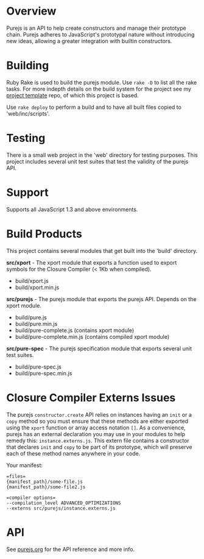 # Overview

Purejs is an API to help create constructors and manage their prototype chain. Purejs adheres to JavaScript's prototypal nature without introducing new ideas, allowing a greater integration with builtin constructors.


# Building

Ruby Rake is used to build the purejs module. Use `rake -D` to list all the rake tasks. For more indepth details on the build system for the project see my [project template](https://github.com/dschnare/project-template) repo, of which this project is based.

Use `rake deploy` to perform a build and to have all built files copied to 'web/inc/scripts'.


# Testing

There is a small web project in the 'web' directory for testing purposes. This project includes several unit test suites that test the validity of the purejs API.

# Support

Supports all JavaScript 1.3 and above environments.

# Build Products

This project contains several modules that get built into the 'build' directory.

**src/xport** - The xport module that exports a function used to export symbols for the Closure Compiler (< 1Kb when compiled).

- build/xport.js
- build/xport.min.js

**src/purejs** - The purejs module that exports the purejs API. Depends on the xport module.

- build/pure.js
- build/pure.min.js
- build/pure-complete.js (contains xport module)
- build/pure-complete.min.js (contains compiled xport module)

**src/pure-spec** - The purejs specification module that exports several unit test suites.

- build/pure-spec.js
- build/pure-spec.min.js

# Closure Compiler Externs Issues

The purejs `constructor.create` API relies on instances having an `init` or a `copy` method so you must ensure that these methods are either exported using the `xport` function or array access notation `[]`. As a convenience, purejs has an external declaration you may use in your modules to help remedy this: `instance.externs.js`. This extern file contains a constructor that declares `init` and `copy` to be part of its prototype, which will preserve each of these method names anywhere in your code.

Your manifest:

	=files=
	{manifest_path}/some-file.js
	{manifest_path}/some-file2.js

	=compiler options=
	--compilation_level ADVANCED_OPTIMIZATIONS
	--externs src/purejs/instance.externs.js

# API

See [purejs.org](http://www.purejs.org) for the API reference and more info.